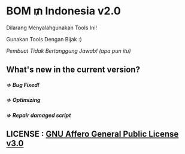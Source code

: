 # BOM $₥$ Indonesia v2.0

Dilarang Menyalahgunakan Tools Ini!

Gunakan Tools Dengan Bijak :)

_Pembuat Tidak Bertanggung Jawab! (apa pun itu)_

## What's new in the current version?
##### => Bug Fixed!

##### => Optimizing

##### => Repair damaged script

## LICENSE : [GNU Affero General Public License v3.0](https://github.com/thetermuxchoice/BOM-SMS/blob/master/LICENSE)

